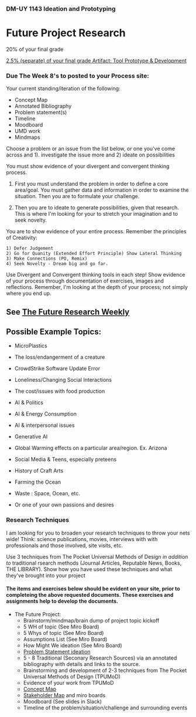 ### DM-UY 1143 Ideation and Prototyping

# Future Project Research

20% of your final grade

[2.5% (separate) of your final grade Artifact: Tool Prototype & Development](assignmentBriefs/Artifact_Tool.md)



### Due The Week 8's to posted to your Process site:

Your current standing/iteration of the following:
- Concept Map
- Annotated Bibliography
- Problem statement(s)
- Timeline
- Moodboard
- UMD work
- Mindmaps

Choose a problem or an issue from the list below, or one you've come across and 1). investigate the issue more and 2) ideate on possibilities

You must show evidence of your divergent and convergent thinking process.

1) First you must understand the problem in order to define a core area/goal. You must gather data and information in order to examine the situation. Then you are to formulate your challenge.

2) Then you are to ideate to generate possibilities, given that research. This is where I'm looking for your to stretch your imagination and to seek novelty.

You are to show evidence of your entire process. Remember the principles of Creativity:

	1) Defer Judgement
	2) Go for Quanity (Extended Effort Principle) Show Lateral Thinking
	3) Make Connections (PO, Remix)
	4) Seek Novelty - Dream big and go far.

Use Divergent and Convergent thinking tools in each step! Show evidence of your process through documentation of exercises, images and reflections. Remember, I'm looking at the depth of your process; not simply where you end up.

## See [The Future Research Weekly](assignmentBriefs/FutureResearchWeekly.md)


## Possible Example Topics:

- MicroPlastics

- The loss/endangerment of a creature

- CrowdStrike Software Update Error

- Loneliness/Changing Social Interactions

- The cost/issues with food production

- AI & Politics

- AI & Energy Consumption

- AI & interpersonal issues

- Generative AI

- Global Warming effects on a particular area/region. Ex. Arizona

- Social Media & Teens, especially preteens

- History of Craft Arts

- Farming the Ocean

- Waste : Space, Ocean, etc.

- Or one of your own passions and desires

### Research Techniques

I am looking for you to broaden your research techniques to throw your nets wide! Think: science publications, movies, interviews with with professionals and those involved, site visits, etc. 

Use 3 techniques from The Pocket Universal Methods of Design _in addition to_ traditional rsearch methods (Journal Articles, Reputable News, Books, THE LIBRARY). Show how you have used these techniques and what they've brought into your project



#### The items and exercises below should be evident on your site, prior to completeing the above requested documents. These exercises and assignments help to develop the documents.

* The Future Project:
	- Brainstorm/mindmap/brain dump of project topic kickoff
	- 5 WH of topic (See Miro Board)
	- 5 Whys of topic (See Miro Board)
	- Assumptions List (See Miro Board)
	- How Might We ideation (See Miro Board)
	- [Problem Statement ideation](ProblemStatements.md)
	- 5 - 8 Traditional (Seconary Research Sources) via an annotated bibliography with details and links to the source.
	- Brainstorming and development of 2-3 techniques from The Pocket Universal Methods of Design (TPUMoD)
	- Evidence of your work from TPUMoD
	- [Concept Map](ConceptMap.md)
	- [Stakeholder Map](StakeholderMaps.md) and miro boards
	- Moodboard (See slides in Slack)
	- Timeline of the problem/situation/challenge and surrounding events
	





